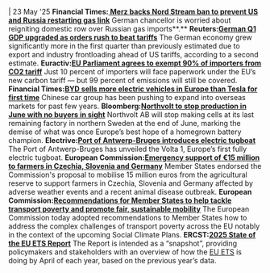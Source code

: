 | 23 May '25
**Financial Times:[ Merz backs Nord Stream ban to prevent US and Russia restarting gas link](https://www.ft.com/content/3fcbf8b2-9796-4695-987c-9ba875abe5d4)**
German chancellor is worried about reigniting domestic row over Russian gas imports**.**
**Reuters:[German Q1 GDP upgraded as orders rush to beat tariffs](https://www.reuters.com/world/europe/german-statistics-office-revises-up-q1-gdp-growth-04-2025-05-23/)**
The German economy grew significantly more in the first quarter than previously estimated due to export and industry frontloading ahead of US tariffs, according to a second estimate.
**Euractiv:[EU Parliament agrees to exempt 90% of importers from CO2 tariff](https://www.euractiv.com/section/eet/news/eu-parliament-agrees-to-exempt-90-of-importers-from-co2-tariff/)**
Just 10 percent of importers will face paperwork under the EU’s new carbon tariff — but 99 percent of emissions will still be covered.
**Financial Times:[BYD sells more electric vehicles in Europe than Tesla for first time](https://www.ft.com/content/53ec9a08-1112-4969-8982-2d9f06ee8ea4)**
Chinese car group has been pushing to expand into overseas markets for past few years.
**Bloomberg:[Northvolt to stop production in June with no buyers in sight](https://www.bloomberg.com/news/articles/2025-05-22/northvolt-to-stop-production-at-end-of-june-without-buyer)**
Northvolt AB will stop making cells at its last remaining factory in northern Sweden at the end of June, marking the demise of what was once Europe’s best hope of a homegrown battery champion.
**Electrive:[Port of Antwerp-Bruges introduces electric tugboat](https://www.electrive.com/2025/05/22/port-of-antwerp-bruges-introduces-electric-tugboat/)**
The Port of Antwerp-Bruges has unveiled the Volta 1, Europe’s first fully electric tugboat.
**European Commission:[Emergency support of €15 million to farmers in Czechia, Slovenia and Germany](https://ec.europa.eu/commission/presscorner/detail/en/ip_25_1307)**
Member States endorsed the Commission's proposal to mobilise 15 million euros from the agricultural reserve to support farmers in Czechia, Slovenia and Germany affected by adverse weather events and a recent animal disease outbreak.
**European Commission:[Recommendations for Member States to help tackle transport poverty and promote fair, sustainable mobility](https://transport.ec.europa.eu/news-events/news/recommendations-member-states-help-tackle-transport-poverty-and-promote-fair-sustainable-mobility-2025-05-22_en)**
The European Commission today adopted recommendations to Member States how to address the complex challenges of transport poverty across the EU notably in the context of the upcoming Social Climate Plans.
**ERCST:[2025 State of the EU ETS Report](https://ercst.org/2025-state-of-the-eu-ets-report/)**
The Report is intended as a “snapshot”, providing policymakers and stakeholders with an overview of how the [EU ETS](https://www.cleanenergywire.org/glossary/letter_e#eu_ets) is doing by April of each year, based on the previous year’s data.